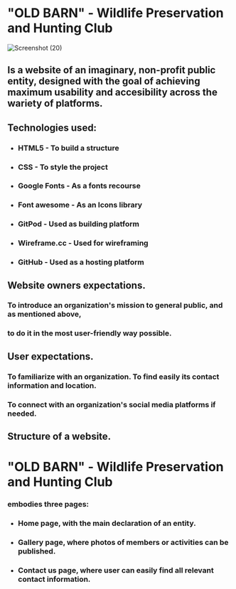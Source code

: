 # "OLD BARN" - Wildlife Preservation and Hunting Club

![Screenshot (20)](https://user-images.githubusercontent.com/93588907/147383861-4a00e105-f287-41fe-be8a-136e575812bb.png)

## Is a website of an imaginary, non-profit public entity, designed with the goal of achieving maximum usability and accesibility across the wariety of platforms.




## **Technologies used:**
- ### HTML5 - To build a structure
- ### CSS - To style the project
- ### Google Fonts - As a fonts recourse
- ### Font awesome - As an Icons library
- ### GitPod - Used as building platform
- ### Wireframe.cc - Used for wireframing
- ### GitHub - Used as a hosting platform

## **Website owners expectations.**
### To introduce an organization's mission to general public, and as mentioned above,
### to do it in the most user-friendly way possible.

## **User expectations.**
### To familiarize with an organization. To find easily its contact information and location.
### To connect with an organization's social media platforms if needed.
 
## **Structure of a website.**
# "OLD BARN" - Wildlife Preservation and Hunting Club
### embodies three pages:
- ### Home page, with the main declaration of an entity.
- ### Gallery page, where photos of members or activities can be published.
- ### Contact us page, where user can easily find all relevant contact information.




















